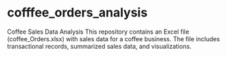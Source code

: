 # cofffee_orders_analysis
Coffee Sales Data Analysis This repository contains an Excel file (coffee_Orders.xlsx) with sales data for a coffee business. The file includes transactional records, summarized sales data, and visualizations.
